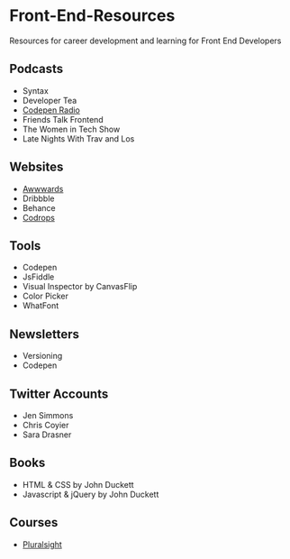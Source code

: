 # Front-End-Resources
Resources for career development and learning for Front End Developers

## Podcasts
* Syntax
* Developer Tea
* [Codepen Radio](https://blog.codepen.io/radio/)
* Friends Talk Frontend
* The Women in Tech Show
* Late Nights With Trav and Los

## Websites
* [Awwwards](https://www.awwwards.com/)
* Dribbble
* Behance
* [Codrops](https://tympanus.net/codrops/)

## Tools
* Codepen
* JsFiddle
* Visual Inspector by CanvasFlip
* Color Picker
* WhatFont

## Newsletters
* Versioning
* Codepen 

## Twitter Accounts
* Jen Simmons
* Chris Coyier
* Sara Drasner

## Books
* HTML & CSS by John Duckett
* Javascript & jQuery by John Duckett

## Courses
* [Pluralsight](https://www.pluralsight.com/)

